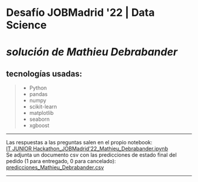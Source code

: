 # **Desafío JOBMadrid '22 | Data Science**
# **_solución de Mathieu Debrabander_**
## tecnologías usadas:
> - Python
> - pandas
> - numpy
> - scikit-learn
> - matplotlib
> - seaborn
> - xgboost
***
Las respuestas a las preguntas salen en el propio notebook:  
[IT JUNIOR Hackathon_JOBMadrid'22_Mathieu_Debrabander.ipynb](/IT%20JUNIOR%20Hackathon_JOBMadrid'22_Mathieu_Debrabander.ipynb)  
Se adjunta un documento csv con las predicciones de estado final del pedido (1 para entregado, 0 para cancelado):  
[predicciones_Mathieu_Debrabander.csv](/predicciones_Mathieu_Debrabander.csv) 
***
